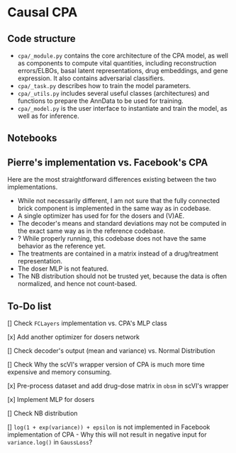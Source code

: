 # Causal CPA

## Code structure

- `cpa/_module.py` contains the core architecture of the CPA model, as well as components to compute vital quantities, including reconstruction errors/ELBOs, basal latent representations, drug embeddings, and gene expression. It also contains adversarial classifiers.
- `cpa/_task.py` describes how to train the model parameters. 
- `cpa/_utils.py` includes several useful classes (architectures) and functions to prepare the AnnData to be used for training.
- `cpa/_model.py` is the user interface to instantiate and train the model, as well as for inference.

## Notebooks


## Pierre's implementation vs. Facebook's CPA
Here are the most straightforward differences existing between the two implementations.

- While not necessarily different, I am not sure that the fully connected brick component is implemented in the same way as in codebase.
- A single optimizer has used for for the dosers and (V)AE.
- The decoder's means and standard deviations may not be computed in the exact same way as in the reference codebase.
- ? While properly running, this codebase does not have the same behavior as the reference yet.
- The treatments are contained in a matrix instead of a drug/treatment representation.
- The doser MLP is not featured.
- The NB distribution should not be trusted yet, because the data is often normalized, and hence not count-based.


## To-Do list

[] Check `FCLayers` implementation vs. CPA's MLP class

[x] Add another optimizer for dosers network

[] Check decoder's output (mean and variance) vs. Normal Distribution

[] Check Why the scVI's wrapper version of CPA is much more time expensive and memory consuming.

[x] Pre-process dataset and add drug-dose matrix in `obsm` in scVI's wrapper

[x] Implement MLP for dosers

[] Check NB distribution

[] `log(1 + exp(variance)) + epsilon` is not implemented in Facebook implementation of CPA
    - Why this will not result in negative input for `variance.log()` in `GaussLoss`?


